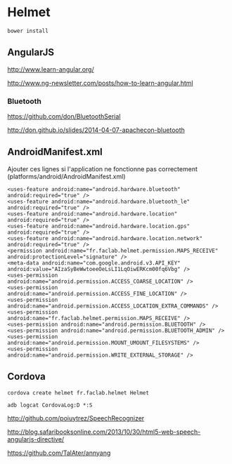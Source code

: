 # Helmet

	bower install

## AngularJS

http://www.learn-angular.org/

http://www.ng-newsletter.com/posts/how-to-learn-angular.html

### Bluetooth

https://github.com/don/BluetoothSerial

http://don.github.io/slides/2014-04-07-apachecon-bluetooth

## AndroidManifest.xml

Ajouter ces lignes si l'application ne fonctionne pas correctement (platforms/android/AndroidManifest.xml)

	<uses-feature android:name="android.hardware.bluetooth" android:required="true" />
    <uses-feature android:name="android.hardware.bluetooth_le" android:required="true" />
	<uses-feature android:name="android.hardware.location" android:required="true" />
	<uses-feature android:name="android.hardware.location.gps" android:required="true" />
	<uses-feature android:name="android.hardware.location.network" android:required="true" />
	<permission android:name="fr.faclab.helmet.permission.MAPS_RECEIVE" android:protectionLevel="signature" />
	<meta-data android:name="com.google.android.v3.API_KEY" android:value="AIzaSyBeWwtoeeOeLsLI1LqOiwERKcm00fq6Vbg" />
	<uses-permission android:name="android.permission.ACCESS_COARSE_LOCATION" />
	<uses-permission android:name="android.permission.ACCESS_FINE_LOCATION" />
	<uses-permission android:name="android.permission.ACCESS_LOCATION_EXTRA_COMMANDS" />
	<uses-permission android:name="fr.faclab.helmet.permission.MAPS_RECEIVE" />
	<uses-permission android:name="android.permission.BLUETOOTH" />
	<uses-permission android:name="android.permission.BLUETOOTH_ADMIN" />
	<uses-permission android:name="android.permission.MOUNT_UMOUNT_FILESYSTEMS" />
	<uses-permission android:name="android.permission.WRITE_EXTERNAL_STORAGE" />

## Cordova

	cordova create helmet fr.faclab.helmet Helmet

	adb logcat CordovaLog:D *:S


http://github.com/poiuytrez/SpeechRecognizer

http://blog.safaribooksonline.com/2013/10/30/html5-web-speech-angularjs-directive/

https://github.com/TalAter/annyang